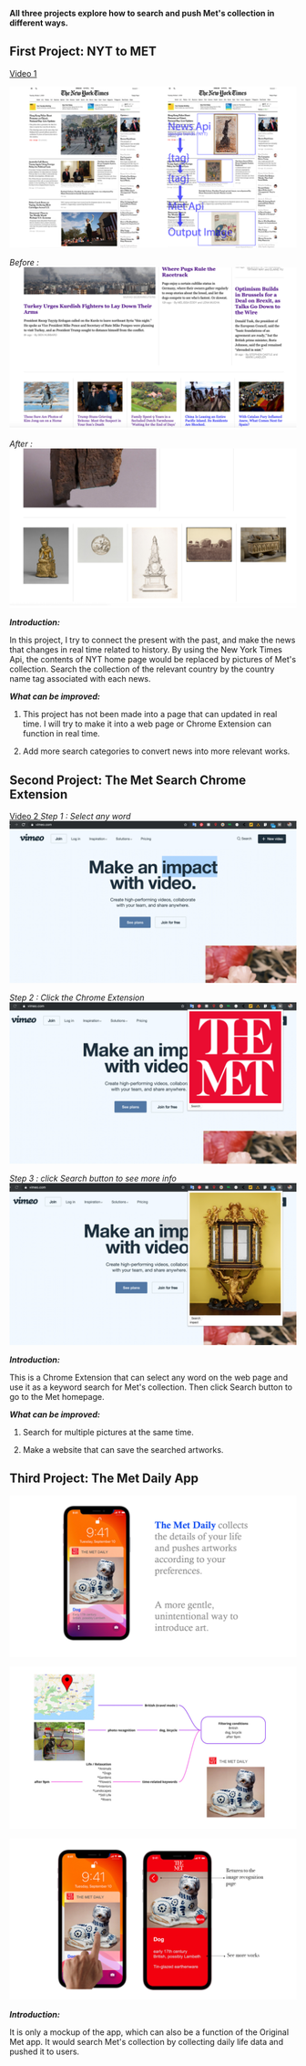 **All three projects explore how to search and push Met's collection in different ways.**

## First Project: NYT to MET
 [Video 1](https://youtu.be/jmHYDOj8jKQ)
 
![enter image description here](https://github.com/caixingyang1228/MetProject_Final/blob/master/image/p1.1.jpg?raw=true)

*Before :*
![enter image description here](https://github.com/caixingyang1228/MetProject_Final/blob/master/image/p1.2.jpg?raw=true)

*After :*
![enter image description here](https://github.com/caixingyang1228/MetProject_Final/blob/master/image/p1.3.jpg?raw=true)

***Introduction:***

In this project, I try to connect the present with the past, and make the news that changes in real time related to history. By using the New York Times Api,  the contents of NYT home page would be replaced by pictures of Met's collection. Search the collection of the relevant country by the country name tag associated with each news.

***What can be improved:***

1. This project has not been made into a page that can updated in real time. I will try to make it into a web page or Chrome Extension can function in real time.

2. Add more search categories to convert news into more relevant works.

 

## Second Project: The Met Search Chrome Extension 
[Video 2
](https://youtu.be/I8h0y3jjVSc)
*Step 1 : Select any word*
![enter image description here](https://github.com/caixingyang1228/MetProject_Final/blob/master/image/p2.3.jpg?raw=true)

*Step 2 : Click the *Chrome Extension** 
![enter image description here](https://github.com/caixingyang1228/MetProject_Final/blob/master/image/p2.2.jpg?raw=true)

*Step 3 : click *Search* button to see more info*
![enter image description here](https://github.com/caixingyang1228/MetProject_Final/blob/master/image/p2.1.jpg?raw=true)

***Introduction:***

This is a Chrome Extension that can select any word on the web page and use it as a keyword search for Met's collection. Then click Search button to go to the Met homepage.

***What can be improved:***

1. Search for multiple pictures at the same time.

2. Make a website that can save the searched artworks.

  

## **Third Project: The Met Daily App**

![enter image description here](https://github.com/caixingyang1228/MetProject_Final/blob/master/image/p3.1.jpg?raw=true)

![enter image description here](https://github.com/caixingyang1228/MetProject_Final/blob/master/image/p3.2.jpg?raw=true)

![enter image description here](https://github.com/caixingyang1228/MetProject_Final/blob/master/image/p3.3.jpg?raw=true)

***Introduction:***

It is only a mockup of the app, which can also be a function of the Original Met app. It would search Met's collection by collecting daily life data and pushed it to users.
